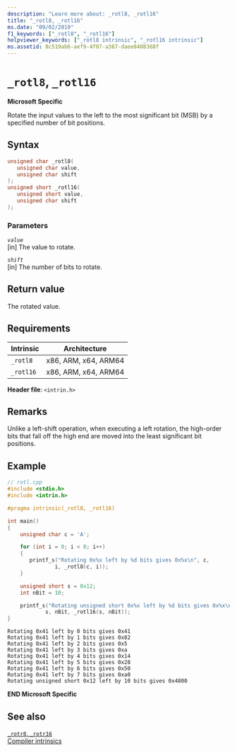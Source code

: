 ```yaml
---
description: "Learn more about: _rotl8, _rotl16"
title: "_rotl8, _rotl16"
ms.date: "09/02/2019"
f1_keywords: ["_rotl8", "_rotl16"]
helpviewer_keywords: ["_rotl8 intrinsic", "_rotl16 intrinsic"]
ms.assetid: 8c519ab6-aef9-4f07-a387-daee8408368f
---
```

# `_rotl8`, `_rotl16`

**Microsoft Specific**

Rotate the input values to the left to the most significant bit (MSB) by a specified number of bit positions.

## Syntax

```C
unsigned char _rotl8(
   unsigned char value,
   unsigned char shift
);
unsigned short _rotl16(
   unsigned short value,
   unsigned char shift
);
```

### Parameters

*`value`*\
[in] The value to rotate.

*`shift`*\
[in] The number of bits to rotate.

## Return value

The rotated value.

## Requirements

|Intrinsic|Architecture|
|---------------|------------------|
|`_rotl8`|x86, ARM, x64, ARM64|
|`_rotl16`|x86, ARM, x64, ARM64|

**Header file**: `<intrin.h>`

## Remarks

Unlike a left-shift operation, when executing a left rotation, the high-order bits that fall off the high end are moved into the least significant bit positions.

## Example

```cpp
// rotl.cpp
#include <stdio.h>
#include <intrin.h>

#pragma intrinsic(_rotl8, _rotl16)

int main()
{
    unsigned char c = 'A';

    for (int i = 0; i < 8; i++)
    {
       printf_s("Rotating 0x%x left by %d bits gives 0x%x\n", c,
               i, _rotl8(c, i));
    }

    unsigned short s = 0x12;
    int nBit = 10;

    printf_s("Rotating unsigned short 0x%x left by %d bits gives 0x%x\n",
            s, nBit, _rotl16(s, nBit));
}
```

```Output
Rotating 0x41 left by 0 bits gives 0x41
Rotating 0x41 left by 1 bits gives 0x82
Rotating 0x41 left by 2 bits gives 0x5
Rotating 0x41 left by 3 bits gives 0xa
Rotating 0x41 left by 4 bits gives 0x14
Rotating 0x41 left by 5 bits gives 0x28
Rotating 0x41 left by 6 bits gives 0x50
Rotating 0x41 left by 7 bits gives 0xa0
Rotating unsigned short 0x12 left by 10 bits gives 0x4800
```

**END Microsoft Specific**

## See also

[`_rotr8`, `_rotr16`](rotr8-rotr16.md)\
[Compiler intrinsics](compiler-intrinsics.md)
